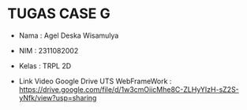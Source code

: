 # TUGAS CASE G

-   Nama : Agel Deska Wisamulya
-   NIM : 2311082002
-   Kelas : TRPL 2D

-   Link Video Google Drive UTS WebFrameWork : https://drive.google.com/file/d/1w3cmOiicMhe8C-ZLHyYIzH-sZ2S-yNfk/view?usp=sharing